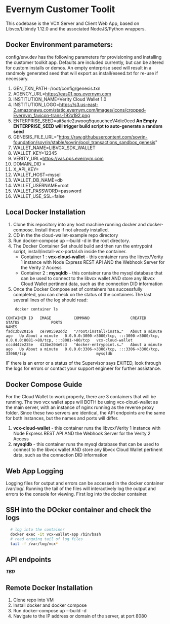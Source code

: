# Evernym Customer Toolit

This codebase is the VCX Server and Client Web App, based on Libvcx/Libindy 1.12.0 and the associated NodeJS/Python wrappers. 

## Docker Environment parameters:

config/env.dev has the following parameters for provisioning and installing the customer toolkit app. Defaults are included currently, but can be altered for custom installs or demos. An empty enterprise seed will result in a randmoly generated seed that will export as install/eseed.txt for re-use if necessary.

1. GEN_TXN_PATH=/root/config/genesis.txn
2. AGENCY_URL=https://eas01.pps.evernym.com
3. INSTITUTION_NAME=Verity Cloud Wallet 1.0
4. INSTITUTION_LOGO=https://s3.us-east-2.amazonaws.com/static.evernym.com/images/icons/cropped-Evernym_favicon-trans-192x192.png
5. ENTERPRISE_SEED=ait5arie2uwoog5quoucheeV4die0eed **An Empty ENTERPRISE_SEED will trigger build script to auto-generate a random seed**
6. GENESIS_FILE_URL="https://raw.githubusercontent.com/sovrin-foundation/sovrin/stable/sovrin/pool_transactions_sandbox_genesis"
7. WALLET_NAME=LIBVCX_SDK_WALLET
8. WALLET_KEY=12345
9. VERITY_URL=https://vas.pps.evernym.com
10. DOMAIN_DID = <Your Domain DID>
11. X_API_KEY=<XAPIKEY>
12. WALLET_HOST=mysql
13. WALLET_DB_NAME=db
14. WALLET_USERNAME=root
15. WALLET_PASSWORD=password
16. WALLET_USE_SSL=false

## Local Docker Installation

1. Clone this repository into any host machine running docker and docker-compose. Install these if not already installed.
2. CD in the the cloud-wallet-example repo directory
3. Run docker-compose up --build -d in the root directory.
4. The Docker Container Set should build and then run the entrypoint script, install/install-vcx-portal.sh inside the container.
    * Container 1 : **vcx-cloud-wallet** - this container runs the libvcx/Verity 1 instance with Node Express REST API AND the Webhook Server for the Verity 2 Access
    * Container 2 : **mysqldb** - this container runs the mysql database that can be used to connect to the libvcx wallet AND store any libvcx Cloud Wallet pertinent data, such as the connection DID information
5. Once the Docker Compose set of containers has successfully completed, you can check on the status of the containers
The last several lines of the log should read:

```bash
    docker container ls
```
```
CONTAINER ID   IMAGE          COMMAND                  CREATED              STATUS              PORTS                                                                              NAMES
fadc3b82015a   ce7905592dd2   "/root/install/insta…"   About a minute ago   Up About a minute   0.0.0.0:3000->3000/tcp, :::3000->3000/tcp, 0.0.0.0:8081->80/tcp, :::8081->80/tcp   vcx-cloud-wallet
cccd442e235e   413be204e9c3   "docker-entrypoint.s…"   About a minute ago   Up About a minute   0.0.0.0:3306->3306/tcp, :::3306->3306/tcp, 33060/tcp                               mysqldb
```
IF there is an error or a status of the Supervisor says EXITED, look through the logs for errors or contact your support engineer for further assistance.

## Docker Compose Guide

For the Cloud Wallet to work properly, there are 3 containers that will be running. The two vcx wallet apps will BOTH be using vcx-cloud-wallet as the main server, with an instance of nginx running as the reverse proxy folder. Since these two servers are identical, the API endpoints are the same for both instances, but the names and ports will differ.

1. **vcx-cloud-wallet** - this container runs the libvcx/Verity 1 instance with Node Express REST API AND the Webhook Server for the Verity 2 Access
2. **mysqldb** - this container runs the mysql database that can be used to connect to the libvcx wallet AND store any libvcx Cloud Wallet pertinent data, such as the connection DID information

## Web App Logging

Logging files for output and errors can be accessed in the docker container /var/log/. Running the tail of the files will interactively log the output and errors to the console for viewing. First log into the docker container.

## SSH into the DOcker container and check the logs
```bash
  # log into the container
  docker exec -it vcx-wallet-app /bin/bash
  # read ongoing tail of log files
  tail -f /var/log/vcx*
```

## API endpoints 

***TBD***

## Remote Docker Installation

1. Clone repo into VM
2. Install docker and docker compose
3. Run docker-compose up --build -d
4. Navigate to the IP address or domain of the server, at port 8080
